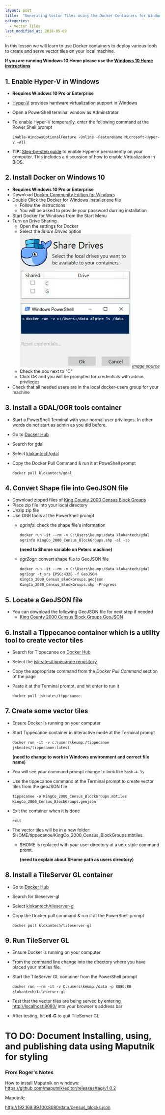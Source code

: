 ```yaml
---
layout: post
title:  "Generating Vector Tiles using the Docker Containers for Windows 10 (Pro and Enterprise)"
categories:
  - Vector Tiles
last_modified_at: 2018-05-09
---
```


In this lesson we will learn to use Docker containers to deploy various tools to create and serve vector tiles on your local machine.
<!--more-->

__If you are running Windows 10 Home please use the [Windows 10 Home instructions](/vector%20tiles/2018/05/01/VectorTileWorkshop-Windows10Home.html)__

## 1. Enable Hyper-V in Windows ##
+ __Requires Windows 10 Pro  or Enterprise__
+ [Hyper-V](https://docs.microsoft.com/en-us/virtualization/hyper-v-on-windows/about/) provides hardware virtualization support in Windows
+ Open a PowerShell terminal window as Adminstrator
+ To enable Hyper-V temporarily, enter the following command at the Power Shell prompt
  
    `Enable-WindowsOptionalFeature -Online -FeatureName Microsoft-Hyper-V –All`

+ __TIP:__ [Step-by-step guide](https://blogs.technet.microsoft.com/canitpro/2015/09/08/step-by-step-enabling-hyper-v-for-use-on-windows-10/) to enable Hyper-V permanently on your computer. This includes a discussion of how to enable Virtualization in BIOS.

## 2. Install Docker on Windows 10 ##
+ __Requires Windows 10 Pro  or Enterprise__
+ Download [Docker Community Edition for Windows](https://docs.docker.com/docker-for-windows/install/#download-docker-for-windows)
+ Double Click the Docker for Windows Installer.exe file
    + Follow the instructions
    + You will be asked to provide your password durring installation
+ Start Docker for Windows from the Start Menu
+ Turn on Drive Sharing
    + Open the settings for Docker
    + Select the _Share Drives_ option ![screen shot](/assets/images/windows10pro_docker_share_drives.png "Docker Share Drives Settings") [_image source_](https://forums.docker.com/t/volume-mounts-in-windows-does-not-work/10693/6)
    + Check the box next to "C"
    + Click _OK_ and you will be prompted for credentials with admin privileges
+ Check that all needed users are in the local docker-users group for your machine

## 3. Install a GDAL/OGR tools container ##
+ Start a PowerShell Terminal with your normal user privileges. In other words do not start as admin as you did before.
+ Go to [Docker Hub](https://hub.docker.com/)
+ Search for gdal
+ Select [klokantech/gdal](https://hub.docker.com/r/klokantech/gdal/)
+ Copy the Docker Pull Command & run it at PoweShell prompt
  
    `docker pull klokantech/gdal`

## 4. Convert Shape file into GeoJSON file ##
+ Download zipped files of [King County 2000 Census Block Groups](https://drive.google.com/open?id=1UKC5AZYtN1tId1jqORPmBO90LetsYJ9C)
+ Place zip file into your local directory
+ Unzip zip file
+ Use OGR tools at the PowerShell prompt
    + _ogrinfo_: check the shape file's information

        `docker run -it --rm -v C:\Users\keump:/data klokantech/gdal ogrinfo KingCo_2000_Census_BlockGroups.shp -al -so`
  
        __(need to $home variable on Peters machine)__

    + _ogr2ogr_: convert shape file to GeoJSON file
 
        `docker run -it --rm -v C:\Users\keump:/data klokantech/gdal ogr2ogr -t_srs EPSG:4326 -f GeoJSON KingCo_2000_Census_BlockGroups.geojson KingCo_2000_Census_BlockGroups.shp -Progress`

## 5. Locate a GeoJSON file ##
+ You can download the following GeoJSON file for next step if needed
  + [King County 2000 Census Block Groups GeoJSON](https://drive.google.com/file/d/1ofMZSOH34HIMNKqjo0w4H9qzzAukCKQg/view?usp=sharing)
  
## 6. Install a Tippecanoe container which is a utility tool to create vector tiles ##
* Search for Tippecanoe on [Docker Hub](https://hub.docker.com/)
* Select the [jskeates/tippecanoe repository](https://hub.docker.com/r/jskeates/tippecanoe/)
* Copy the appropriate command from the *Docker Pull Command* section of the page
* Paste it at the Terminal prompt, and hit enter to run it

	`docker pull jskeates/tippecanoe`

## 7. Create some vector tiles ##
+ Ensure Docker is running on your computer
+ Start Tippecanoe container in interactive mode at the Terminal prompt

	`docker run -it -v c:\users\keump:/tippecanoe jskeates/tippecanoe:latest`

    __(need to change to work in Windows environment and correct file name)__

+ You will see your command prompt change to look like `bash-4.3$`
+ Use the tippecanoe command at the Terminal prompt to create vector tiles from the geoJSON file

	`tippecanoe -o KingCo_2000_Census_BlockGroups.mbtiles KingCo_2000_Census_BlockGroups.geojson`
	
+ Exit the container when it is done

	`exit`
	
+ The vector tiles will be in a new folder: $HOME/tippecanoe/KingCo_2000_Census_BlockGroups.mbtiles.
    + $HOME is replaced with your user directory at a unix style command promt.

        __(need to explain about $Home path as users directory)__
  
## 8. Install a TileServer GL container ##
+ Go to [Docker Hub](https://hub.docker.com/)
+ Search for tileserver-gl
+ Select [klokantech/tileserver-gl](https://hub.docker.com/r/klokantech/tileserver-gl/)
+ Copy the Docker pull command & run it at the PowerShell prompt

    `docker pull klokantech/tileserver-gl`

## 9. Run TileServer GL ##
+ Ensure Docker is running on your computer
+ From the command line change into the directory where you have placed your mbtiles file.

+ Start the TileServer GL container from the PowerShell prompt

    `docker run --rm -it -v C:\users\keump:/data -p 8080:80 klokantech/tileserver-gl`
  
+ Test that the vector tiles are being served by entering [http://localhost:8080/](http://localhost:8080) into your browser's address bar
  
+ After testing, hit __ctl-C__ to quit TileServer GL

# TO DO: Document Installing, using, and publishing data using Maputnik for styling #
### From Roger's Notes ###
How to install Maputnik on windows:
https://github.com/maputnik/editor/releases/tag/v1.0.2

Maputnik:

http://192.168.99.100:8080/data/census_blocks.json
